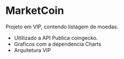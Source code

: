 # MarketCoin

Projeto em VIP, contendo listagem de moedas.

* Ultilizado a API Publica coingecko.
* Graficos com a dependencia Charts
* Arquitetura VIP
